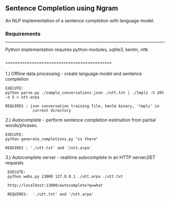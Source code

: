 ## Sentence Completion using Ngram 

An NLP implementation of a sentence completion with language model.


### Requirements
-------------------------------------------------------
Python implementation requires python modules,
sqlite3, kenlm, nltk




### --------------------------------------------

1.) Offline data processing - create language model and sentence completion
                  

    EXECUTE:
    python parse.py ./sample_conversations.json ./utt.txt | ./lmplz -S 20% -o 5 > utt.arpa

    REQUIRES : json conversation training file, kenlm binary, 'lmplz' in 
                current directory

2.) Autocomplete -  perform sentence completion estimation from partial
                             words/phrases.

    EXECUTE:
    python generate_completions.py "is there"

    REQUIRES : './utt.txt' and '/utt.arpa' 

3.) Autocomplete server   - realtime autocomplete in an HTTP server,GET requests


     EXECUTE:
     python webs.py 13000 127.0.0.1 ./utt.arpa ./utt.txt

     http://localhost:13000/autocomplete?q=what

     REQUIRES:  './utt.txt' and '/utt.arpa' 
	       
